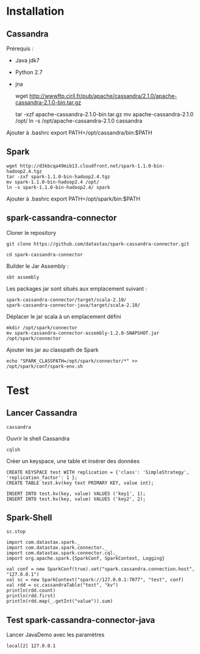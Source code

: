 # Installation

## Cassandra

Prérequis :
* Java jdk7
* Python 2.7
* jna

	wget http://wwwftp.ciril.fr/pub/apache/cassandra/2.1.0/apache-cassandra-2.1.0-bin.tar.gz

	tar -xzf apache-cassandra-2.1.0-bin.tar.gz
	mv apache-cassandra-2.1.0 /opt/
	ln -s /opt/apache-cassandra-2.1.0 cassandra

Ajouter à .bashrc
	export PATH=/opt/cassandra/bin:$PATH

## Spark

	wget http://d3kbcqa49mib13.cloudfront.net/spark-1.1.0-bin-hadoop2.4.tgz
	tar -zxf spark-1.1.0-bin-hadoop2.4.tgz
	mv spark-1.1.0-bin-hadoop2.4 /opt/
	ln -s spark-1.1.0-bin-hadoop2.4/ spark

Ajouter à .bashrc
	export PATH=/opt/spark/bin:$PATH


## spark-cassandra-connector

Cloner le repository

	git clone https://github.com/datastax/spark-cassandra-connector.git

	cd spark-cassandra-connector

Builder le Jar Assembly :

	sbt assembly

Les packages jar sont situés aux emplacement suivant :

	spark-cassandra-connector/target/scala-2.10/
	spark-cassandra-connector-java/target/scala-2.10/

Déplacer le jar scala à un emplacement défini

	mkdir /opt/spark/connector
	mv spark-cassandra-connector-assembly-1.2.0-SNAPSHOT.jar /opt/spark/connector

Ajouter les jar au classpath de Spark
	
	echo "SPARK_CLASSPATH=/opt/spark/connector/*" >> /opt/spark/conf/spark-env.sh

# Test
## Lancer Cassandra

	cassandra

Ouvrir le shell Cassandra
	
	cqlsh

Créer un keyspace, une table et insérer des données
	
	CREATE KEYSPACE test WITH replication = {'class': 'SimpleStrategy', 'replication_factor': 1 };
	CREATE TABLE test.kv(key text PRIMARY KEY, value int);

	INSERT INTO test.kv(key, value) VALUES ('key1', 1);
	INSERT INTO test.kv(key, value) VALUES ('key2', 2);

## Spark-Shell

	sc.stop

	import com.datastax.spark._
	import com.datastax.spark.connector._
	import com.datastax.spark.connector.cql._
	import org.apache.spark.{SparkConf, SparkContext, Logging}

	val conf = new SparkConf(true).set("spark.cassandra.connection.host", "127.0.0.1")
	val sc = new SparkContext("spark://127.0.0.1:7077", "test", conf)
	val rdd = sc.cassandraTable("test", "kv")
	println(rdd.count)
	println(rdd.first)
	println(rdd.map(_.getInt("value")).sum)




## Test spark-cassandra-connector-java

Lancer JavaDemo avec les paramètres 
	
	local[2] 127.0.0.1